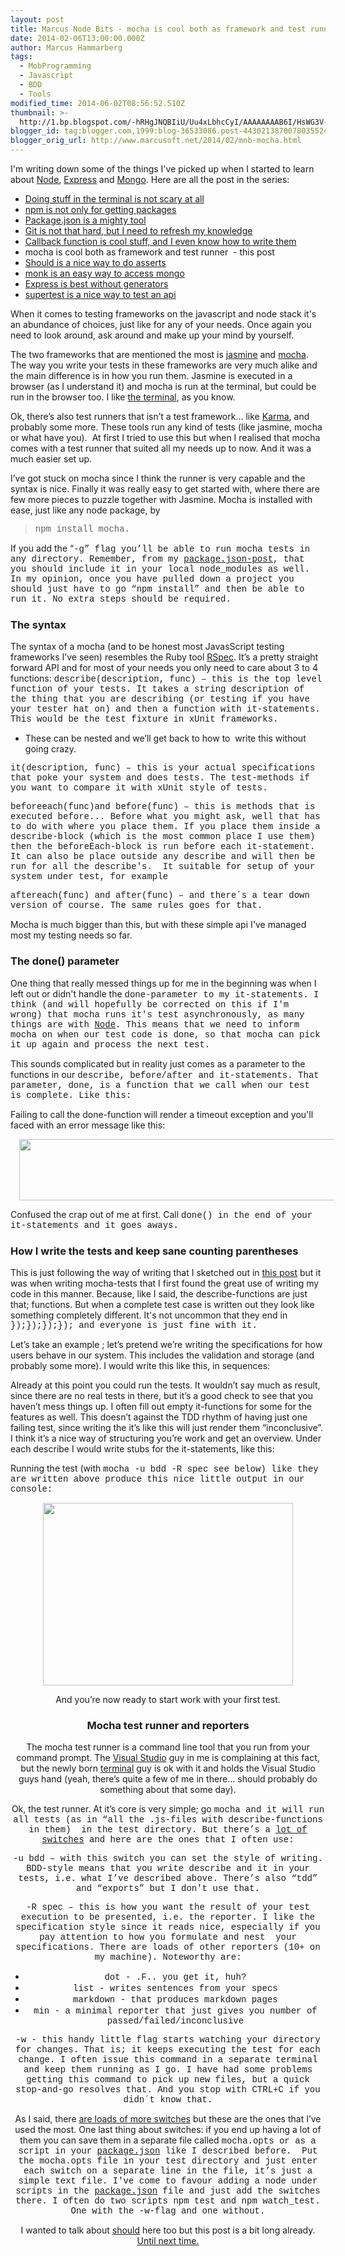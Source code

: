 ```yaml
---
layout: post
title: Marcus Node Bits - mocha is cool both as framework and test runner
date: 2014-02-06T13:00:00.000Z
author: Marcus Hammarberg
tags:
  - MobProgramming
  - Javascript
  - BDD
  - Tools
modified_time: 2014-06-02T08:56:52.510Z
thumbnail: >-
  http://1.bp.blogspot.com/-hRHgJNQBIiU/Uu4xLbhcCyI/AAAAAAAAB6I/HsWG3V-Asmk/s72-c/Screen+Shot+2014-02-02+at+18.40.48+.png
blogger_id: tag:blogger.com,1999:blog-36533086.post-4430213870078035524
blogger_orig_url: http://www.marcusoft.net/2014/02/mnb-mocha.html
---
```





I'm writing down some of the things I've picked up when I started to
learn
about <a href="http://nodejs.org/" target="_blank">Node</a>, <a href="http://expressjs.com/" target="_blank">Express</a> and <a href="http://www.mongodb.org/" target="_blank">Mongo</a>.
Here are all the post in the series:

- <a href="http://www.marcusoft.net/2014/02/mnb-terminal.html"
    target="_blank">Doing stuff in the terminal is not scary at all</a>
- <a href="http://www.marcusoft.net/2014/02/mnb-npm.html"
    target="_blank">npm is not only for getting packages</a>
- <a href="http://www.marcusoft.net/2014/02/mnb-packagejson.html"
    target="_blank">Package.json is a mighty tool</a>
- <a href="http://www.marcusoft.net/2014/02/mnb-git.html"
    target="_blank">Git is not that hard, but I need to refresh my
    knowledge</a>
- <a href="http://www.marcusoft.net/2014/02/mnb-callbacks.html"
    target="_blank">Callback function is cool stuff, and I even know how to
    write them</a>
- mocha is cool both as framework and test runner  - this post
- <a href="http://www.marcusoft.net/2014/02/mnb-should.html"
    target="_blank">Should is a nice way to do asserts</a>
- <a href="http://www.marcusoft.net/2014/02/mnb-monk.html"
    target="_blank">monk is an easy way to access mongo</a>
- <a href="http://www.marcusoft.net/2014/02/mnb-express.html"
    target="_blank">Express is best without generators</a>
- <a href="http://www.marcusoft.net/2014/02/mnb-supertest.html"
    target="_blank">supertest is a nice way to test an api</a>

When it comes to testing frameworks on the javascript and node stack
it's an abundance of choices, just like for any of your needs. Once
again you need to look around, ask around and make up your mind by
yourself.

The two frameworks that are mentioned the most is
<a href="http://pivotal.github.io/jasmine/" target="_blank">jasmine</a> and
<a href="http://visionmedia.github.io/mocha/" target="_blank">mocha</a>.
The way you write your tests in these frameworks are very much alike and
the main difference is in how you run them. Jasmine is executed in a
browser (as I understand it) and mocha is run at the terminal, but could
be run in the browser too. I like [the
terminal](http://www.marcusoft.net/2014/02/mnb-terminal.html), as you
know.

Ok, there’s also test runners that isn’t a test framework… like
<a href="http://karma-runner.github.io/" target="_blank">Karma</a>, and
probably some more. These tools run any kind of tests (like jasmine,
mocha or what have you).  At first I tried to use this but when I
realised that mocha comes with a test runner that suited all my needs up
to now. And it was a much easier set up.

I’ve got stuck on mocha since I think the runner is very capable and the
syntax is nice. Finally it was really easy to get started with, where
there are few more pieces to puzzle together with Jasmine.
Mocha is installed with ease, just like any node package, by

> <span style="font-family: Courier New, Courier, monospace;">npm
> install mocha.

If you add the “<span
style="font-family: Courier New, Courier, monospace;">-g” flag
you’ll be able to run mocha tests in any directory. Remember, from my
[package.json-post](http://www.marcusoft.net/2014/02/mnb-mocha.html),
that you should include it in your local node_modules as well. In my
opinion, once you have pulled down a project you should just have to go
“<span style="font-family: Courier New, Courier, monospace;">npm
install” and then be able to run it. No extra steps should be
required. <span class="Apple-tab-span" style="white-space: pre;">

### The syntax

The syntax of a mocha (and to be honest most JavasScript testing
frameworks I’ve seen) resembles the Ruby tool
[RSpec](http://rspec.info/). It’s a pretty straight forward API and for
most of your needs you only need to care about 3 to 4 functions:
<span
style="font-family: Courier New, Courier, monospace;">describe(description,
func) – this is the top level function of your tests. It takes a
string description of the thing that you are describing (or testing if
you have your tester hat on) and then a function with it-statements.
This would be the test fixture in xUnit frameworks.

- These can be nested and we’ll get back to how to  write this without
    going crazy.

<span
style="font-family: Courier New, Courier, monospace;">it(description,
func) – this is your actual specifications that poke your system
and does tests. The test-methods if you want to compare it with xUnit
style of tests.

<span
style="font-family: Courier New, Courier, monospace;">beforeeach(func)<span
style="font-family: inherit;">and<span
style="font-family: Courier New, Courier, monospace;">
before(func) – this is methods that is executed before... Before
what you might ask, well that has to do with where you place them. If
you place them inside a <span
style="font-family: Courier New, Courier, monospace;">describe<span
style="font-family: inherit;">-block (which is the most common place I
use them) then the <span
style="font-family: Courier New, Courier, monospace;">beforeEach<span
style="font-family: inherit;">-block is run before each
it-statement. It can also be place outside any <span
style="font-family: Courier New, Courier, monospace;">describe and
will then be run for all the <span
style="font-family: Courier New, Courier, monospace;">describe's.
 It suitable for setup of your system under test, for example

<span
style="font-family: Courier New, Courier, monospace;">aftereach(func)<span
style="font-family: inherit;"> and <span
style="font-family: Courier New, Courier, monospace;">after(func) –
and there´s a tear down version of course. The same rules goes for
that.

Mocha is much bigger than this, but with these simple api I've managed
most my testing needs so far.

### The done() parameter

One thing that really messed things up for me in the beginning was when
I left out or didn't handle the <span
style="font-family: Courier New, Courier, monospace;">done-parameter
to my <span
style="font-family: Courier New, Courier, monospace;">it<span
style="font-family: inherit;">-statements. I think (and will hopefully
be corrected on this if I'm wrong) that mocha runs it's test
asynchronously, as many things are with [Node](http://nodejs.org/). This
means that we need to inform mocha on when our test code is <span
style="font-family: Courier New, Courier, monospace;">done<span
style="font-family: inherit;">, so that mocha can pick it up again and
process the next test.  

<span style="font-family: inherit;">

<span style="font-family: inherit;">This sounds complicated but in
reality just comes as a parameter to the functions in our <span
style="font-family: Courier New, Courier, monospace;">describe,
before/after <span style="font-family: inherit;">and<span
style="font-family: Courier New, Courier, monospace;"> it<span
style="font-family: inherit;">-statements. That parameter, <span
style="font-family: Courier New, Courier, monospace;">done<span
style="font-family: inherit;">, is a function that we call when our test
is complete. Like this:

<span style="font-family: inherit;">Failing to call the done-function
will render a timeout exception and you'll faced with an error message
like this:

<div class="separator" style="clear: both; text-align: center;">

<a
href="http://1.bp.blogspot.com/-hRHgJNQBIiU/Uu4xLbhcCyI/AAAAAAAAB6I/HsWG3V-Asmk/s1600/Screen+Shot+2014-02-02+at+18.40.48+.png"
data-imageanchor="1" style="margin-left: 1em; margin-right: 1em;"><img
src="http://1.bp.blogspot.com/-hRHgJNQBIiU/Uu4xLbhcCyI/AAAAAAAAB6I/HsWG3V-Asmk/s1600/Screen+Shot+2014-02-02+at+18.40.48+.png"
data-border="0" width="640" height="98" /></a>

<span style="font-family: inherit;">

<div style="text-align: left;">

Confused the crap out of me at first. Call <span
style="font-family: Courier New, Courier, monospace;">done() in
the end of your <span
style="font-family: Courier New, Courier, monospace;">it-statements
and it goes aways.

### How I write the tests and keep sane counting parentheses

This is just following the way of writing that I sketched out in [this
post](http://www.marcusoft.net/2014/02/mnb-callback.html) but it was
when writing mocha-tests that I first found the great use of writing my
code in this manner. Because, like I said, the describe-functions are
just that; functions. But when a complete test case is written out they
look like something completely different. It's not uncommon that they
end in <span
style="font-family: Courier New, Courier, monospace;">});});});}); and
everyone is just fine with it.

Let’s take an example ; let’s pretend we’re writing the specifications
for how users behave in our system. This includes the validation and
storage (and probably some more). I would write this like this, in
sequences:

Already at this point you could run the tests. It wouldn’t say much as
result, since there are no real tests in there, but it’s a good check to
see that you haven’t mess things up.
I often fill out empty it-functions for some for the features as well.
This doesn’t against the TDD rhythm of having just one failing test,
since writing the it’s like this will just render them “inconclusive”. I
think it’s a nice way of structuring you’re work and get an overview.
Under each describe I would write stubs for the it-statements, like
this:

Running the test (with <span
style="font-family: Courier New, Courier, monospace;">mocha -u bdd -R
spec<span style="font-family: inherit;"> see below) like
they are written above produce this nice little output in our console:

<div class="separator" style="clear: both; text-align: center;">

<a
href="http://1.bp.blogspot.com/-0FaImdy__1c/Uu43EdhHwwI/AAAAAAAAB6g/YqLa0Y5WUIQ/s1600/Screen+Shot+2014-02-02+at+19.14.54+.png"
data-imageanchor="1" style="margin-left: 1em; margin-right: 1em;"><img
src="http://1.bp.blogspot.com/-0FaImdy__1c/Uu43EdhHwwI/AAAAAAAAB6g/YqLa0Y5WUIQ/s1600/Screen+Shot+2014-02-02+at+19.14.54+.png"
data-border="0" width="400" height="292" /></a>

And you’re now ready to start work with your first test.

### Mocha test runner and reporters

The mocha test runner is a command line tool that you run from your
command prompt. The [Visual Studio](http://www.visualstudio.com/) guy in
me is complaining at this fact, but the newly born
[terminal](http://www.marcusoft.net/2014/02/mnb-terminal.html) guy is ok
with it and holds the Visual Studio guys hand (yeah, there’s quite a few
of me in there… should probably do something about that some day).

Ok, the test runner. At it’s core is very simple; go <span
style="font-family: Courier New, Courier, monospace;">mocha and
it will run all tests (as in “all the .js-files with describe-functions
in them)  in the <span
style="font-family: Courier New, Courier, monospace;">test
directory. But there’s a [lot of
switches](http://visionmedia.github.io/mocha/#usage) and here are the
ones that I often use:

<span style="font-family: Courier New, Courier, monospace;">-u
bdd – with this switch you can set the style of writing.
BDD-style means that you write <span
style="font-family: Courier New, Courier, monospace;">describe
and <span style="font-family: Courier New, Courier, monospace;">it
<span style="font-family: inherit;">in your tests, i.e.
what I’ve described above. There’s also “tdd” and “exports” but I
don't use that.

<span style="font-family: Courier New, Courier, monospace;">-R
spec – this is how you want the result of your test execution to
be presented, i.e. the reporter. I like the specification style since it
reads nice, especially if you pay attention to how you formulate and
nest  your specifications. There are loads of other reporters (10+ on my
machine). Noteworthy are:

- <span
    style="font-family: Courier New, Courier, monospace;">dot -
    .F.. you get it, huh?
- <span
    style="font-family: Courier New, Courier, monospace;">list -
    writes sentences from your specs
- <span
    style="font-family: Courier New, Courier, monospace;">markdown -
    that produces markdown pages
- <span
    style="font-family: Courier New, Courier, monospace;">min - a
    minimal reporter that just gives you number of
    passed/failed/inconclusive

<span style="font-family: Courier New, Courier, monospace;">-w -
this handy little flag starts watching your directory for changes. That
is; it keeps executing the test for each change. I often issue this
command in a separate terminal and keep them running as I go. I have had
some problems getting this command to pick up new files, but a quick
stop-and-go resolves that. And you stop with CTRL+C if you didn´t know
that.

As I said, there
<a href="http://visionmedia.github.io/mocha/#usage" target="_blank">are
loads of more switches</a> but these are the ones that I’ve used the
most.
One last thing about switches: if you end up having a lot of them you
can save them in a separate file called <span
style="font-family: Courier New, Courier, monospace;">mocha.opts
or as a script in your
[package.json](http://www.marcusoft.net/2014/02/mnb-packagejson.html) like
I described before.  Put the mocha.opts file in your test directory and
just enter each switch on a separate line in the file, it’s just a
simple text file.
I've come to favour adding a node under scripts in
the [package.json](http://www.marcusoft.net/2014/02/mnb-packagejson.html) file
and just add the switches there. I often do two scripts <span
style="font-family: Courier New, Courier, monospace;">npm
test and <span
style="font-family: Courier New, Courier, monospace;">npm
watch_test. One with the <span
style="font-family: Courier New, Courier, monospace;">-w-flag and
one without.

I wanted to talk about
[should](http://www.marcusoft.net/2014/02/mnb-should.html) here too but
this post is a bit long already. [Until next
time.](http://www.marcusoft.net/2014/02/mnb-should.html)
